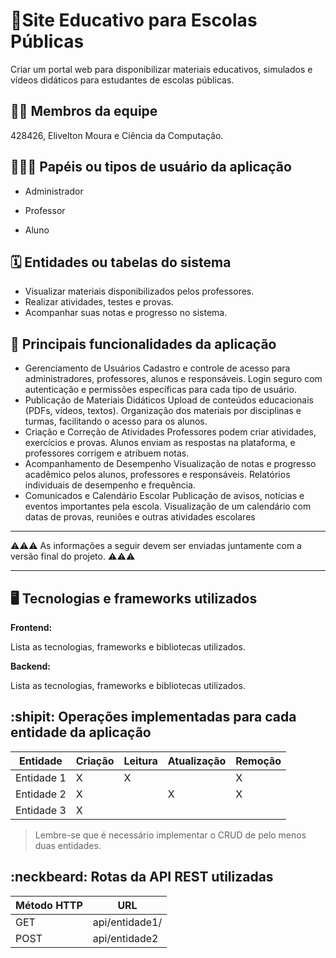 # :checkered_flag:Site Educativo para Escolas Públicas

Criar um portal web para disponibilizar materiais educativos, simulados e vídeos didáticos para estudantes de escolas públicas. 

## :technologist: Membros da equipe

428426, Elivelton Moura e Ciência da Computação.

## :people_holding_hands: Papéis ou tipos de usuário da aplicação

- Administrador

- Professor 

- Aluno


## :spiral_calendar: Entidades ou tabelas do sistema

* Visualizar materiais disponibilizados pelos professores.
* Realizar atividades, testes e provas.
* Acompanhar suas notas e progresso no sistema.

## :triangular_flag_on_post:	 Principais funcionalidades da aplicação

* Gerenciamento de Usuários
Cadastro e controle de acesso para administradores, professores, alunos e responsáveis.
Login seguro com autenticação e permissões específicas para cada tipo de usuário.
* Publicação de Materiais Didáticos
Upload de conteúdos educacionais (PDFs, vídeos, textos).
Organização dos materiais por disciplinas e turmas, facilitando o acesso para os alunos.
* Criação e Correção de Atividades
Professores podem criar atividades, exercícios e provas.
Alunos enviam as respostas na plataforma, e professores corrigem e atribuem notas.
* Acompanhamento de Desempenho
Visualização de notas e progresso acadêmico pelos alunos, professores e responsáveis.
Relatórios individuais de desempenho e frequência.
* Comunicados e Calendário Escolar
Publicação de avisos, notícias e eventos importantes pela escola.
Visualização de um calendário com datas de provas, reuniões e outras atividades escolares


----

:warning::warning::warning: As informações a seguir devem ser enviadas juntamente com a versão final do projeto. :warning::warning::warning:


----

## :desktop_computer: Tecnologias e frameworks utilizados

**Frontend:**

Lista as tecnologias, frameworks e bibliotecas utilizados.

**Backend:**

Lista as tecnologias, frameworks e bibliotecas utilizados.


## :shipit: Operações implementadas para cada entidade da aplicação


| Entidade| Criação | Leitura | Atualização | Remoção |
| --- | --- | --- | --- | --- |
| Entidade 1 | X |  X  |  | X |
| Entidade 2 | X |    |  X | X |
| Entidade 3 | X |    |  |  |

> Lembre-se que é necessário implementar o CRUD de pelo menos duas entidades.

## :neckbeard: Rotas da API REST utilizadas

| Método HTTP | URL |
| --- | --- |
| GET | api/entidade1/|
| POST | api/entidade2 |
